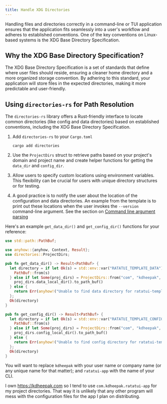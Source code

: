 ```yaml
---
title: Handle XDG Directories
---
```


Handling files and directories correctly in a command-line or TUI application ensures that the
application fits seamlessly into a user's workflow and adheres to established conventions. One of
the key conventions on Linux-based systems is the XDG Base Directory Specification.

## Why the XDG Base Directory Specification?

The XDG Base Directory Specification is a set of standards that define where user files should
reside, ensuring a cleaner home directory and a more organized storage convention. By adhering to
this standard, your application will store files in the expected directories, making it more
predictable and user-friendly.

## Using `directories-rs` for Path Resolution

The `directories-rs` library offers a Rust-friendly interface to locate common directories (like
config and data directories) based on established conventions, including the XDG Base Directory
Specification.

1. Add `directories-rs` to your `Cargo.toml`

   ```shell
   cargo add directories
   ```

2. Use the `ProjectDirs` struct to retrieve paths based on your project's domain and project name
   and create helper functions for getting the `data_dir` and `config_dir`.

3. Allow users to specify custom locations using environment variables. This flexibility can be
   crucial for users with unique directory structures or for testing.

4. A good practice is to notify the user about the location of the configuration and data
   directories. An example from the template is to print out these locations when the user invokes
   the `--version` command-line argument. See the section on
   [Command line argument parsing](./cli-arguments)

Here's an example `get_data_dir()` and `get_config_dir()` functions for your reference:

```rust
use std::path::PathBuf;

use anyhow::{anyhow, Context, Result};
use directories::ProjectDirs;

pub fn get_data_dir() -> Result<PathBuf> {
  let directory = if let Ok(s) = std::env::var("RATATUI_TEMPLATE_DATA") {
    PathBuf::from(s)
  } else if let Some(proj_dirs) = ProjectDirs::from("com", "kdheepak", "ratatui-template") {
    proj_dirs.data_local_dir().to_path_buf()
  } else {
    return Err(anyhow!("Unable to find data directory for ratatui-template"));
  };
  Ok(directory)
}

pub fn get_config_dir() -> Result<PathBuf> {
  let directory = if let Ok(s) = std::env::var("RATATUI_TEMPLATE_CONFIG") {
    PathBuf::from(s)
  } else if let Some(proj_dirs) = ProjectDirs::from("com", "kdheepak", "ratatui-template") {
    proj_dirs.config_local_dir().to_path_buf()
  } else {
    return Err(anyhow!("Unable to find config directory for ratatui-template"));
  };
  Ok(directory)
}
```

You will want to replace `kdheepak` with your user name or company name (or any unique name for that
matter); and `ratatui-app` with the name of your CLI.

I own <https://kdheepak.com> so I tend to use `com.kdheepak.ratatui-app` for my project directories.
That way it is unlikely that any other program will mess with the configuration files for the app I
plan on distributing.
